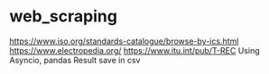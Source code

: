 # web_scraping
https://www.iso.org/standards-catalogue/browse-by-ics.html
https://www.electropedia.org/
https://www.itu.int/pub/T-REC
Using Asyncio, pandas
Result save in csv
